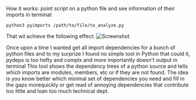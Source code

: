 How it works:
point script on a python file and see information of their imports in terminal:

    python3 pyimports /path/to/file/to_analyze.py

That wil achieve the following effect:
![Screenshot](Screenshot_2023-07-31_at_23.01.37.png)

Once upon a time I wanted get all import dependencies for a bunch of python files and to my surprize I found no
simple tool in Python that could it, pydeps is too hefty and complx and more importantly doesn't output in terminal
This tool shows the dependency trees of a python source and tells which imports are modules, members, etc or if they are not found.
The idea is you know better which minimal set of dependencies you need and fill in the gaps morequickly or get read of annoying dependencies that
contribute too little and loan too much technical dept. 
